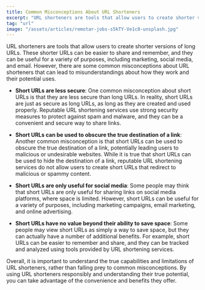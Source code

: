 ```yaml
---
title: Common Misconceptions About URL Shorteners
excerpt: "URL shorteners are tools that allow users to create shorter versions of long URLs. These shorter URLs can be easier to share and remember, and they can be..."
tag: "url"
image: "/assets/articles/remotar-jobs-s5kTY-Ve1c0-unsplash.jpg"
---
```


URL shorteners are tools that allow users to create shorter versions of long URLs. These shorter URLs can be easier to share and remember, and they can be useful for a variety of purposes, including marketing, social media, and email. However, there are some common misconceptions about URL shorteners that can lead to misunderstandings about how they work and their potential uses.

- **Short URLs are less secure**: One common misconception about short URLs is that they are less secure than long URLs. In reality, short URLs are just as secure as long URLs, as long as they are created and used properly. Reputable URL shortening services use strong security measures to protect against spam and malware, and they can be a convenient and secure way to share links.

- **Short URLs can be used to obscure the true destination of a link**: Another common misconception is that short URLs can be used to obscure the true destination of a link, potentially leading users to malicious or undesirable websites. While it is true that short URLs can be used to hide the destination of a link, reputable URL shortening services do not allow users to create short URLs that redirect to malicious or spammy content.

- **Short URLs are only useful for social media**: Some people may think that short URLs are only useful for sharing links on social media platforms, where space is limited. However, short URLs can be useful for a variety of purposes, including marketing campaigns, email marketing, and online advertising.

- **Short URLs have no value beyond their ability to save space**: Some people may view short URLs as simply a way to save space, but they can actually have a number of additional benefits. For example, short URLs can be easier to remember and share, and they can be tracked and analyzed using tools provided by URL shortening services.

Overall, it is important to understand the true capabilities and limitations of URL shorteners, rather than falling prey to common misconceptions. By using URL shorteners responsibly and understanding their true potential, you can take advantage of the convenience and benefits they offer.

